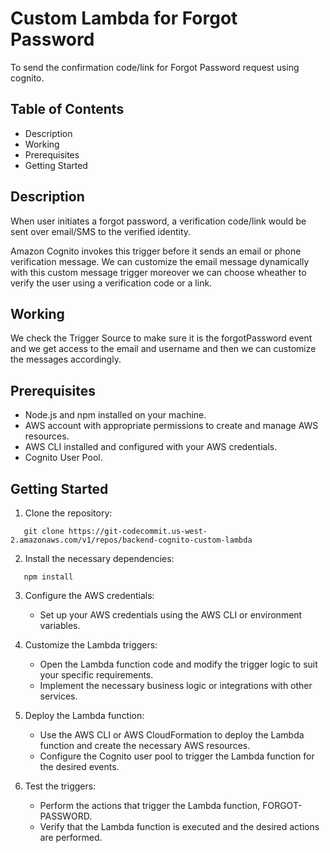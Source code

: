 # Custom Lambda for Forgot Password
To send the confirmation code/link for Forgot Password request using cognito.

##
##
##
## Table of Contents

- Description
- Working
- Prerequisites
- Getting Started
##
##

## Description

When user initiates a forgot password, a verification code/link would be sent over email/SMS to the verified identity.

Amazon Cognito invokes this trigger before it sends an email or phone verification message. We can customize the email message dynamically with this custom message trigger moreover we can choose wheather to verify the user using a verification code or a link.

## Working
We check the Trigger Source to make sure it is the forgotPassword event and we get access to the email and username and then we can customize the messages accordingly.


## Prerequisites
- Node.js and npm installed on your machine.
- AWS account with appropriate permissions to create and manage AWS resources.
- AWS CLI installed and configured with your AWS credentials.
- Cognito User Pool.

## Getting Started

1. Clone the repository:
```shell
   git clone https://git-codecommit.us-west-2.amazonaws.com/v1/repos/backend-cognito-custom-lambda
   ```

2. Install the necessary dependencies:
```shell
   npm install
   ```

3. Configure the AWS credentials:

   - Set up your AWS credentials using the AWS CLI or environment variables.

4. Customize the Lambda triggers:

   - Open the Lambda function code and modify the trigger logic to suit your specific requirements.
   - Implement the necessary business logic or integrations with other services.

5. Deploy the Lambda function:

   - Use the AWS CLI or AWS CloudFormation to deploy the Lambda function and create the necessary AWS resources.
   - Configure the Cognito user pool to trigger the Lambda function for the desired events.

6. Test the triggers:

   - Perform the actions that trigger the Lambda function, FORGOT-PASSWORD.
   - Verify that the Lambda function is executed and the desired actions are performed.

